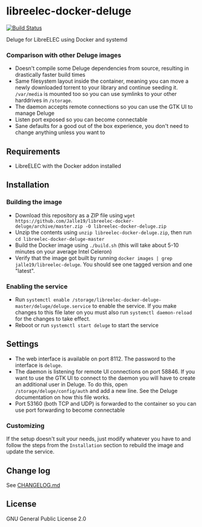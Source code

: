 # libreelec-docker-deluge

[![Build Status](https://travis-ci.org/Jalle19/libreelec-docker-deluge.svg?branch=master)](https://travis-ci.org/Jalle19/libreelec-docker-deluge)

Deluge for LibreELEC using Docker and systemd

### Comparison with other Deluge images

* Doesn't compile some Deluge dependencies from source, resulting in drastically faster build times
* Same filesystem layout inside the container, meaning you can move a newly downloaded torrent to your library and 
continue seeding it. `/var/media` is mounted too so you can use symlinks to your other harddrives in `/storage`.
* The daemon accepts remote connections so you can use the GTK UI to manage Deluge
* Listen port exposed so you can become connectable
* Sane defaults for a good out of the box experience, you don't need to change anything unless you want to

## Requirements

* LibreELEC with the Docker addon installed

## Installation

### Building the image

* Download this repository as a ZIP file using 
`wget https://github.com/Jalle19/libreelec-docker-deluge/archive/master.zip -O libreelec-docker-deluge.zip`
* Unzip the contents using `unzip libreelec-docker-deluge.zip`, then run `cd libreelec-docker-deluge-master`
* Build the Docker image using `./build.sh` (this will take about 5-10 minutes on your average Intel 
Celeron)
* Verify that the image got built by running `docker images | grep jalle19/libreelec-deluge`. You should see one 
tagged version and one "latest".

### Enabling the service

* Run `systemctl enable /storage/libreelec-docker-deluge-master/deluge/deluge.service` to enable the service. 
If you make changes to this file later on you must also run `systemctl daemon-reload` for the changes to take effect.
* Reboot or run `systemctl start deluge` to start the service

## Settings

* The web interface is available on port 8112. The password to the interface is `deluge`.
* The daemon is listening for remote UI connections on port 58846. If you want to use the GTK UI to connect to the 
daemon you will have to create an additional user in Deluge. To do this, open `/storage/deluge/config/auth` and add a 
new line. See the Deluge documentation on how this file works.
* Port 53160 (both TCP and UDP) is forwarded to the container so you can use port forwarding to become connectable

### Customizing

If the setup doesn't suit your needs, just modify whatever you have to and follow the steps from the `Installation` 
section to rebuild the image and update the service.

## Change log

See [CHANGELOG.md](CHANGELOG.md)

## License

GNU General Public License 2.0

